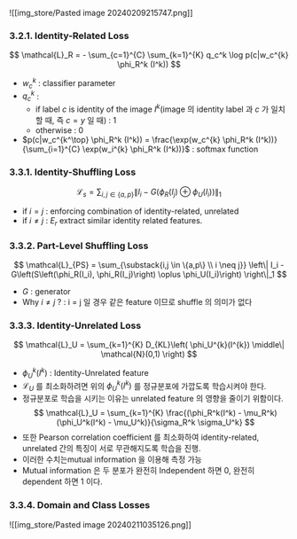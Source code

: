 ![[img_store/Pasted image 20240209215747.png]]

### 3.2.1. Identity-Related Loss 

$$
\mathcal{L}_R = - \sum_{c=1}^{C} \sum_{k=1}^{K} q_c^k \log p(c|w_c^{k} \phi_R^k (I^k))
$$
* $w_c^k$ : classifier parameter
* $q_c^k$ : 
	* if label $c$ is identity of the image $I^k$(image 의 identity label 과 $c$ 가 일치 할 때, 즉 $c=y$ 일 때) : 1
	* otherwise : 0
* $p(c|w_c^{k^\top} \phi_R^k (I^k)) = \frac{\exp(w_c^{k} \phi_R^k (I^k))}{\sum_{i=1}^{C} \exp(w_i^{k} \phi_R^k (I^k))}$ : softmax function

### 3.3.1. Identity-Shuffling Loss

$$
\mathcal{L}_s = \sum_{i,j \in \{a,p\}} \left\| I_i - G\left(\phi_R(I_j) \oplus \phi_U(I_i)\right) \right\|_1
$$
* if $i = j$ : enforcing combination of identity-related, unrelated
* if $i \neq j$ : $E_r$ extract similar identity related features.


### 3.3.2. Part-Level Shuffling Loss

$$
\mathcal{L}_{PS} = \sum_{\substack{i,j \in \{a,p\} \\ i \neq j}} \left\| I_i - G\left(S\left(\phi_R(I_i), \phi_R(I_j)\right) \oplus \phi_U(I_i)\right) \right\|_1
$$

* $G$ : generator
* Why $i\neq j$ ? : i = j 일 경우 같은 feature 이므로 shuffle 의 의미가 없다

### 3.3.3. Identity-Unrelated Loss
$$
\mathcal{L}_U = \sum_{k=1}^{K} D_{KL}\left( \phi_U^{k}(I^{k}) \middle\| \mathcal{N}(0,1) \right)
$$
* $\phi_U^{k}(I^{k})$ : Identity-Unrelated feature
* $\mathcal{L}_U$ 를 최소화하려면 위의 $\phi_U^{k}(I^{k})$ 를 정규분포에 가깝도록 학습시켜야 한다.
* 정규분포로 학습을 시키는 이유는 unrelated feature 의 영향을 줄이기 위함이다.
$$
\mathcal{L}_U = \sum_{k=1}^{K} \frac{(\phi_R^k(I^k) - \mu_R^k)(\phi_U^k(I^k) - \mu_U^k)}{\sigma_R^k \sigma_U^k}
$$
* 또한 Pearson correlation coefficient 를 최소화하여 identity-related, unrelated 간의 특징이 서로 무관해지도록 학습을 진행. 
* 이러한 수치는mutual information 을 이용해 측정 가능
* Mutual information 은 두 분포가 완전히 Independent 하면 0, 완전히 dependent 하면 1 이다.

### 3.3.4. Domain and Class Losses

![[img_store/Pasted image 20240211035126.png]]